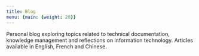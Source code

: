 ```yaml
---
title: Blog
menu: {main: {weight: 20}}
---
```


Personal blog exploring topics related to technical documentation, knowledge management and reflections on information technology. Articles available in English, French and Chinese.
